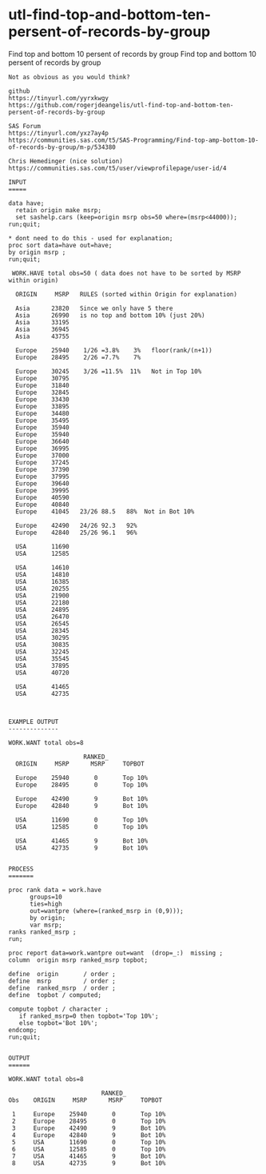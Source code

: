 # utl-find-top-and-bottom-ten-persent-of-records-by-group
Find top and bottom 10 persent of records by group
    Find top and bottom 10 persent of records by group

    Not as obvious as you would think?

    github
    https://tinyurl.com/yyrxkwgy
    https://github.com/rogerjdeangelis/utl-find-top-and-bottom-ten-persent-of-records-by-group

    SAS Forum
    https://tinyurl.com/yxz7ay4p
    https://communities.sas.com/t5/SAS-Programming/Find-top-amp-bottom-10-of-records-by-group/m-p/534380

    Chris Hemedinger (nice solution)
    https://communities.sas.com/t5/user/viewprofilepage/user-id/4

    INPUT
    =====

    data have;
      retain origin make msrp;
      set sashelp.cars (keep=origin msrp obs=50 where=(msrp<44000));
    run;quit;

    * dont need to do this - used for explanation;
    proc sort data=have out=have;
    by origin msrp ;
    run;quit;

     WORK.HAVE total obs=50 ( data does not have to be sorted by MSRP within origin)

      ORIGIN     MSRP   RULES (sorted within Origin for explanation)

      Asia      23820   Since we only have 5 there
      Asia      26990   is no top and bottom 10% (just 20%)
      Asia      33195
      Asia      36945
      Asia      43755

      Europe    25940    1/26 =3.8%    3%   floor(rank/(n+1))
      Europe    28495    2/26 =7.7%    7%

      Europe    30245    3/26 =11.5%  11%   Not in Top 10%
      Europe    30795
      Europe    31840
      Europe    32845
      Europe    33430
      Europe    33895
      Europe    34480
      Europe    35495
      Europe    35940
      Europe    35940
      Europe    36640
      Europe    36995
      Europe    37000
      Europe    37245
      Europe    37390
      Europe    37995
      Europe    39640
      Europe    39995
      Europe    40590
      Europe    40840
      Europe    41045   23/26 88.5   88%  Not in Bot 10%

      Europe    42490   24/26 92.3   92%
      Europe    42840   25/26 96.1   96%

      USA       11690
      USA       12585

      USA       14610
      USA       14810
      USA       16385
      USA       20255
      USA       21900
      USA       22180
      USA       24895
      USA       26470
      USA       26545
      USA       28345
      USA       30295
      USA       30835
      USA       32245
      USA       35545
      USA       37895
      USA       40720

      USA       41465
      USA       42735



    EXAMPLE OUTPUT
    --------------

    WORK.WANT total obs=8

                         RANKED_
      ORIGIN     MSRP      MSRP     TOPBOT

      Europe    25940       0       Top 10%
      Europe    28495       0       Top 10%

      Europe    42490       9       Bot 10%
      Europe    42840       9       Bot 10%

      USA       11690       0       Top 10%
      USA       12585       0       Top 10%

      USA       41465       9       Bot 10%
      USA       42735       9       Bot 10%


    PROCESS
    =======

    proc rank data = work.have
          groups=10
          ties=high
          out=wantpre (where=(ranked_msrp in (0,9)));
          by origin;
          var msrp;
    ranks ranked_msrp ;
    run;

    proc report data=work.wantpre out=want  (drop=_:)  missing ;
    column  origin msrp ranked_msrp topbot;

    define  origin       / order ;
    define  msrp         / order ;
    define  ranked_msrp  / order ;
    define  topbot / computed;

    compute topbot / character ;
       if ranked_msrp=0 then topbot='Top 10%';
       else topbot='Bot 10%';
    endcomp;
    run;quit;


    OUTPUT
    ======

    WORK.WANT total obs=8

                              RANKED_
    Obs    ORIGIN     MSRP      MSRP     TOPBOT

     1     Europe    25940       0       Top 10%
     2     Europe    28495       0       Top 10%
     3     Europe    42490       9       Bot 10%
     4     Europe    42840       9       Bot 10%
     5     USA       11690       0       Top 10%
     6     USA       12585       0       Top 10%
     7     USA       41465       9       Bot 10%
     8     USA       42735       9       Bot 10%


